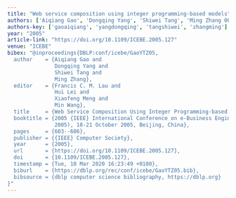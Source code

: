 ```yaml
---
title: "Web service composition using integer programming-based models"
authors: ['Aiqiang Gao', 'Dongqing Yang', 'Shiwei Tang', 'Ming Zhang 0004']
authors-key: ['gaoaiqiang', 'yangdongqing', 'tangshiwei', 'zhangming']
year: "2005"
article-link: "https://doi.org/10.1109/ICEBE.2005.127"
venue: "ICEBE"
bibex: "@inproceedings{DBLP:conf/icebe/GaoYTZ05,
  author    = {Aiqiang Gao and
               Dongqing Yang and
               Shiwei Tang and
               Ming Zhang},
  editor    = {Francis C. M. Lau and
               Hui Lei and
               Xiaofeng Meng and
               Min Wang},
  title     = {Web Service Composition Using Integer Programming-based Models},
  booktitle = {2005 {IEEE} International Conference on e-Business Engineering {(ICEBE}
               2005), 18-21 October 2005, Beijing, China},
  pages     = {603--606},
  publisher = {{IEEE} Computer Society},
  year      = {2005},
  url       = {https://doi.org/10.1109/ICEBE.2005.127},
  doi       = {10.1109/ICEBE.2005.127},
  timestamp = {Tue, 10 Mar 2020 16:23:49 +0100},
  biburl    = {https://dblp.org/rec/conf/icebe/GaoYTZ05.bib},
  bibsource = {dblp computer science bibliography, https://dblp.org}
}"
---
```

